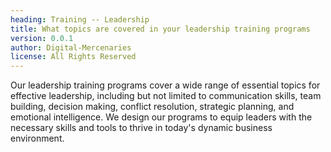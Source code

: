 ```yaml
---
heading: Training -- Leadership
title: What topics are covered in your leadership training programs
version: 0.0.1
author: Digital-Mercenaries
license: All Rights Reserved
---
```



Our leadership training programs cover a wide range of essential topics for
effective leadership, including but not limited to communication skills, team
building, decision making, conflict resolution, strategic planning, and
emotional intelligence.  We design our programs to equip leaders with the
necessary skills and tools to thrive in today's dynamic business environment.

